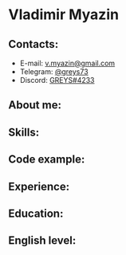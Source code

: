 # Vladimir Myazin
## Contacts:
* E-mail: v.myazin@gmail.com
* Telegram: [@greys73](https://t.me/greys73)
* Discord: [GREYS#4233](https://discordapp.com/users/543466109719019531/)
## About me:

## Skills:

## Code example:

## Experience:

## Education:

## English level:
